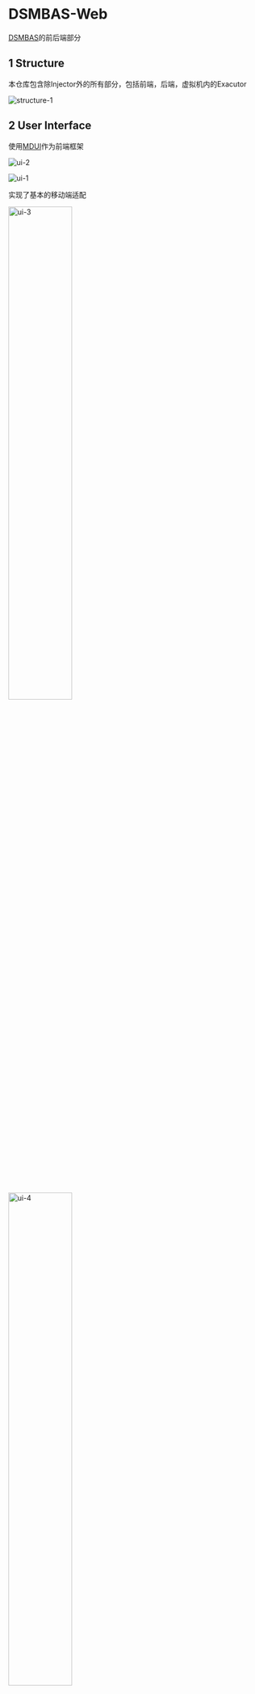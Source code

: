 # DSMBAS-Web

[DSMBAS](https://github.com/jingfelix/DSMBAS)的前后端部分

## 1 Structure

本仓库包含除Injector外的所有部分，包括前端，后端，虚拟机内的Exacutor

![structure-1](https://felix-bucket-0.s3.ladydaily.com/structure-1.png)

## 2 User Interface

使用[MDUI](https://mdui.org)作为前端框架

![ui-2](https://felix-bucket-0.s3.ladydaily.com/ui-2.png)

![ui-1](https://felix-bucket-0.s3.ladydaily.com/ui-1.png)

实现了基本的移动端适配

<div>
    <img src="https://felix-bucket-0.s3.ladydaily.com/ui-3.png" alt="ui-3" width="50%" />
    <img src="https://felix-bucket-0.s3.ladydaily.com/ui-4.png" alt="ui-4" width="50%" />
</div>

## 3 Details

### 3.1 后端实现

后端采用flask作为主要web框架，使用flask_login插件实现用户相关的API，使用flask_sqlalchemy实现与数据库交互的ORM模型。

#### 3.1.1 Web框架

Flask框架是最流行的Python Web框架之一，其具有轻量化，易上手，可拓展的特点，可以快速搭建起所需的Web服务。强大的Flask插件生态也为实现更高级的功能提供了便利。在本项目中，实现了一个提供多功能模块，提供14个API的完整，强健的后端。

后端API与用途如下所示：

| 路由名          | HTTP方法 | 用途                      |
| ------------ | ------ | ----------------------- |
| /            | GET    | 响应返回登录界面                |
| /u/login     | POST   | 用户登录                    |
| /u/logout    | POST   | 用户登出                    |
| /u/register  | POST   | 用户注册                    |
| /u/delete    | POST   | 用户注销                    |
| /u/dashboard | GET    | 响应返回控制台界面；渲染已执行和未执行任务列表 |
| /u/upload    | POST   | 为前端提供上传文件的接口            |
| /u/msg       | GET    | 获取当前用户的未读信息             |
| /t           | POST   | 执行器通过该API上报执行信息         |
| /e/gettask   | GET    | 执行器获取分配的目标的id           |
| /e/download  | GET    | 执行器下载指定目标的可执行文件         |
| /e/endtask   | POST   | 执行器运行完毕后标识结束任务          |
| /e/errortask | POST   | 执行器运行出错                 |
| /e/report    | GET    | 返回已完成目标的运行报告            |

flask_login为 Flask 提供对用户 session 的管理。它能够处理登录，注销和长时间记住用户 session 等常用任务。在本项目中，使用该插件管理用户登录和页面权限控制。

#### 3.1.2 数据库

flask_sqlalchemy是一个为Flask应用提供Sqlalchemy支持的插件。在ORM模型下，数据库中的表和项被映射为Python对象，从而可以使用Python函数和方法进行操作，极大简化了后端CRUD效率。本项目使用该插件创建了一个具有两张表的数据库，数据库表的具体结构如下：

User

| 列名            | 类型  | 用途               |
| ------------- | --- | ---------------- |
| id            | 整数  | 主键，作为区分不同用户的唯一标识 |
| name          | 字符串 | 用户名，可重复          |
| password_hash | 字符串 | 密码的哈希值，避免明文保存密码  |
| msg           | 字符串 | 用户未查看的通知         |

Target

| 列名          | 类型  | 用途               |
| ----------- | --- | ---------------- |
| id          | 整数  | 主键，作为区分不同目标的唯一标识 |
| name        | 字符串 | 目标名，可重复          |
| status      | 布尔型 | 状态，标识当前目标是否完成执行  |
| finish_time | 时间  | 记录目标的完成时间        |
| user_id     | 整数  | 该目标所属的用户的id      |
| args        | 字符串 | 执行该目标所需的命令行参数    |
| assigned    | 整数  | 该目标在任务分配阶段的状态    |
| warning     | 整数  | 警告数量             |
| error       | 整数  | 错误数量             |
| api_count   | 整数  | 截获的API数量         |
| info        | 字符串 | 截获的API的具体参数信息    |

### 3.2 前端实现

#### 3.2.1 UI实现

前端页面使用了两种不同的UI框架进行设计和实现。交互层使用jQuery进行搭建。

登录，注册和登出界面选用MVP.css进行搭建。MVP.css是一个最小化的CSS样式表，支持所有基本的HTML元素。只需要引入CSS文件，即可直接使用原生HTML元素构建网页，适合快速构建网站主页和博客。本项目中参照MVP.css的官方样例实现了具有两个输入框，提示信息和提交按钮的的登陆页面，按照后端API适配后即可直接使用。

控制台和运行报告界面使用了MDUI进行构建。MDUI是一个遵循Material Design设计规范的前端UI框架。MDUI具有轻量化，无依赖，高性能，易上手，支持响应式布局的特点。Material Design是由谷歌提出和推广的设计语言，适用于各类网站与移动端应用。MDUI是Material Design的一个极简前端实现，通过引入必须的CSS和JS文件，即可快速在HTML文件中通过修改元素的类来生成不同的样式和组件。

本项目中使用MDUI构建了大部分UI和控件。为了遵循MD设计规范，尽可能不修改样式规范。总体布局上，仿照Cloudflare的站点控制台和阿里云的安全仪表盘。采用侧边栏+工具栏+主体的方式进行布局。配色上选取了和Cloudflare一致的白色主色，橙色主题色和蓝色强调色。

交互层方面，本项目引入了jQuery，以实现比原生JavaScript更方便的HTML访问。从而实现更美观易用的空间。同时，使用jQuery中封装的Ajax请求，也能够更好地与后端交互。

#### 3.2.2 文件构建

需要承认，本分析系统的Web部分没有实现完全的前后端分离。受限于本人Web开发水平，前端页面的部分构建是由后端完成的。优点：减少了后端API的数量，作为单人开发的项目，能够保证开发者对全局有充分的控制。缺点：前端页面依赖后端控制，开发流程中需要兼顾前端布局界面和后端的数据处理，项目越复杂，进行进一步开发添加新功能就越困难。

后端对HTML的代码生成采用了Flask内置的jinja2引擎，通过自定义字符串的方式进行匹配替换，从而实现对指定内容的自定义修改。

## 4 Deployment

Web部分可以部署于Linux或Windows服务器上

在项目文件目录下编写必要的.env文件，以下为一个例子：

```bash
FLASK_DEBUG=True
FLASK_APP=core
SECRET_KEY=secret
SERVER_NAME=0.0.0.0
```

准备阶段，可在项目文件目录下执行以下命令：

```bash

// 初始化数据库并清除原数据库
flask initdb --drop

// 初始化管理员账户
flask admin

// 完全重新开始服务，将执行以上两条命令的内容
flask restart
```

运行服务器：

```bash
flask run

// 或
python ./main.py
```

在本项目中推荐使用第二种，以避免复杂的环境变量设置问题

## 5 License

本项目采用MIT License，但请不要直接抄袭
